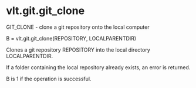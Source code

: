 # vlt.git.git_clone

  GIT_CLONE - clone a git repository onto the local computer
 
  B = vlt.git.git_clone(REPOSITORY, LOCALPARENTDIR)
 
  Clones a git repository REPOSITORY into the local directory
  LOCALPARENTDIR.
 
  If a folder containing the local repository already exists,
  an error is returned.
 
  B is 1 if the operation is successful.
